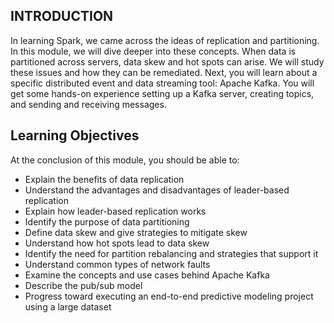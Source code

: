 ## INTRODUCTION

In learning Spark, we came across the ideas of replication and partitioning. In this module, we will dive deeper into these concepts. When data is partitioned across servers, data skew and hot spots can arise. We will study these issues and how they can be remediated. Next, you will learn about a specific distributed event and data streaming tool: Apache Kafka. You will get some hands-on experience setting up a Kafka server, creating topics, and sending and receiving messages.

## Learning Objectives

At the conclusion of this module, you should be able to:

- Explain the benefits of data replication
- Understand the advantages and disadvantages of leader-based replication
- Explain how leader-based replication works
- Identify the purpose of data partitioning
- Define data skew and give strategies to mitigate skew
- Understand how hot spots lead to data skew
- Identify the need for partition rebalancing and strategies that support it
- Understand common types of network faults
- Examine the concepts and use cases behind Apache Kafka
- Describe the pub/sub model
- Progress toward executing an end-to-end predictive modeling project using a large dataset